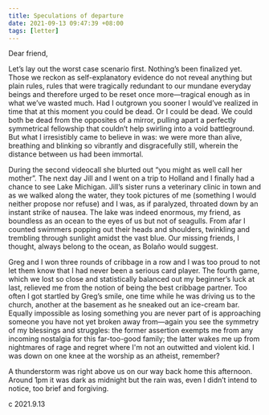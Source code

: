 ```yaml
---
title: Speculations of departure
date: 2021-09-13 09:47:39 +08:00
tags: [letter]
---
```


Dear friend,

Let’s lay out the worst case scenario first. Nothing’s been finalized yet. Those we reckon as self-explanatory evidence do not reveal anything but plain rules, rules that were tragically redundant to our mundane everyday beings and therefore urged to be reset once more—tragical enough as in what we’ve wasted much. Had I outgrown you sooner I would’ve realized in time that at this moment you could be dead. Or I could be dead. We could both be dead from the opposites of a mirror, pulling apart a perfectly symmetrical fellowship that couldn’t help swirling into a void battleground. But what I irresistibly came to believe in was: we were more than alive, breathing and blinking so vibrantly and disgracefully still, wherein the distance between us had been immortal.

During the second videocall she blurted out “you might as well call her mother”. The next day Jill and I went on a trip to Holland and I finally had a chance to see Lake Michigan. Jill’s sister runs a veterinary clinic in town and as we walked along the water, they took pictures of me (something I would neither propose nor refuse) and I was, as if paralyzed, throated down by an instant strike of nausea. The lake was indeed enormous, my friend, as boundless as an ocean to the eyes of us but not of seagulls. From afar I counted swimmers popping out their heads and shoulders, twinkling and trembling through sunlight amidst the vast blue. Our missing friends, I thought, always belong to the ocean, as Bolaño would suggest.

Greg and I won three rounds of cribbage in a row and I was too proud to not let them know that I had never been a serious card player. The fourth game, which we lost so close and statistically balanced out my beginner’s luck at last, relieved me from the notion of being the best cribbage partner. Too often I got startled by Greg’s smile, one time while he was driving us to the church, another at the basement as he sneaked out an ice-cream bar. Equally impossible as losing something you are never part of is approaching someone you have not yet broken away from—again you see the symmetry of my blessings and struggles: the former assertion exempts me from any incoming nostalgia for this far-too-good family; the latter wakes me up from nightmares of rage and regret where I'm not an outwitted and violent kid. I was down on one knee at the worship as an atheist, remember?

A thunderstorm was right above us on our way back home this afternoon. Around 1pm it was dark as midnight but the rain was, even I didn’t intend to notice, too brief and forgiving.


c
2021.9.13
